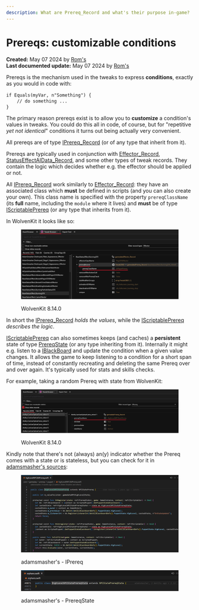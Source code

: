 ```yaml
---
description: What are Prereq_Record and what's their purpose in-game?
---
```


# Prereqs: customizable conditions

**Created:** May 07 2024 by [Rom's](https://app.gitbook.com/u/jXLBkkjNJXfY5zr8UWIFTnsRZjO2 "mention")\
**Last documented update:** May 07 2024 by [Rom's](https://app.gitbook.com/u/jXLBkkjNJXfY5zr8UWIFTnsRZjO2 "mention")

Prereqs is the mechanism used in the tweaks to express **conditions**, exactly as you would in code with:

```
if Equals(myVar, n"Something") {
    // do something ...
}
```

The primary reason prereqs exist is to allow you to **customize** a condition's values in tweaks. You could do this all in code, of course, but for "repetitive _yet not identical_" conditions it turns out being actually very convenient.

All prereqs are of type [IPrereq\_Record](https://nativedb.red4ext.com/c/7623065297800258) (or of any type that inherit from it).

Prereqs are typically used in conjunction with [Effector\_Record](https://nativedb.red4ext.com/c/4392698852048125), [StatusEffectAIData\_Record](https://nativedb.red4ext.com/c/3334929256584654), and some other types of tweak records. They contain the logic which decides whether e.g. the effector should be applied or not.

All [IPrereq\_Record](https://nativedb.red4ext.com/c/7623065297800258) work similarly to [Effector\_Record](https://nativedb.red4ext.com/c/4392698852048125): they have an associated class which **must** be defined in scripts (and you can also create your own). This class name is specified with the property `prereqClassName` (its **full** name, including the `module` where it lives) and **must** be of type [IScriptablePrereq](https://nativedb.red4ext.com/c/3063836190931757) (or any type that inherits from it).

In WolvenKit it looks like so:

<figure><img src="../../.gitbook/assets/Screenshot 2024-05-08 203328.png" alt=""><figcaption><p>WolvenKit 8.14.0</p></figcaption></figure>

In short the [IPrereq\_Record](https://nativedb.red4ext.com/c/7623065297800258) _holds the values_, while the [IScriptablePrereq](https://nativedb.red4ext.com/c/3063836190931757) _describes the logic_.

[IScriptablePrereq](https://nativedb.red4ext.com/c/3063836190931757) can also sometimes keeps (and caches) a **persistent** state of type [PrereqState](https://nativedb.red4ext.com/c/4778653919830534) (or any type inheriting from it). Internally it might e.g. listen to a [IBlackBoard](https://nativedb.red4ext.com/c/8726831841351071) and update the condition when a given value changes. It allows the game to keep listening to a condition for a short span of time, instead of constantly recreating and deleting the same Prereq over and over again. It's typically used for stats and skills checks.

For example, taking a random Prereq with state from WolvenKit:

<figure><img src="../../.gitbook/assets/Screenshot 2024-05-08 232837.png" alt=""><figcaption><p>WolvenKit 8.14.0</p></figcaption></figure>

Kindly note that there's not (always) an(y) indicator whether the Prereq comes with a state or is stateless, but you can check for it in [adamsmasher's sources](https://codeberg.org/adamsmasher/cyberpunk):

<figure><img src="../../.gitbook/assets/Screenshot 2024-05-08 204905.png" alt=""><figcaption><p>adamsmasher's - IPrereq</p></figcaption></figure>

<figure><img src="../../.gitbook/assets/screenshot_by_roms.png" alt=""><figcaption><p>adamsmasher's - PrereqState</p></figcaption></figure>
